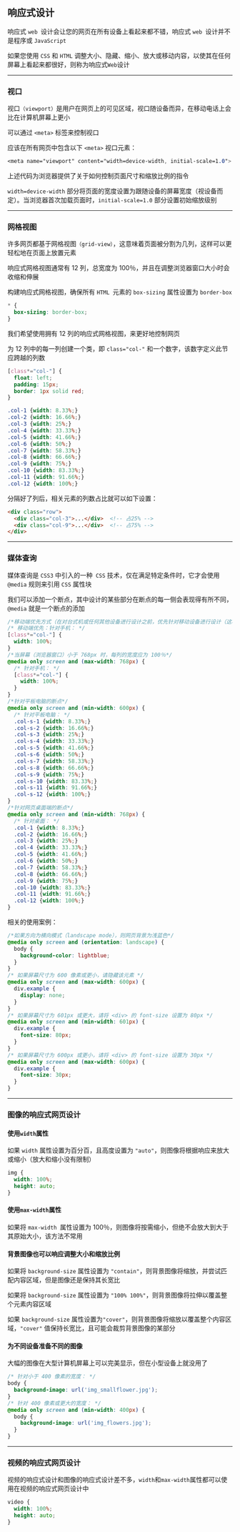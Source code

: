 ## 响应式设计

响应式 `web `设计会让您的网页在所有设备上看起来都不错，响应式 `web `设计并不是程序或 `JavaScript`

如果您使用 `CSS` 和 `HTML` 调整大小、隐藏、缩小、放大或移动内容，以使其在任何屏幕上看起来都很好，则称为响应式` Web `设计

***

### 视口

视口`（viewport）`是用户在网页上的可见区域，视口随设备而异，在移动电话上会比在计算机屏幕上更小

可以通过 `<meta>` 标签来控制视口

应该在所有网页中包含以下 `<meta>` 视口元素：

```css
<meta name="viewport" content="width=device-width, initial-scale=1.0">
```

上述代码为浏览器提供了关于如何控制页面尺寸和缩放比例的指令

`width=device-width` 部分将页面的宽度设置为跟随设备的屏幕宽度（视设备而定）。当浏览器首次加载页面时，`initial-scale=1.0` 部分设置初始缩放级别

***

### 网格视图

许多网页都基于网格视图`（grid-view）`，这意味着页面被分割为几列，这样可以更轻松地在页面上放置元素

响应式网格视图通常有 12 列，总宽度为 100％，并且在调整浏览器窗口大小时会收缩和伸展

构建响应式网格视图，确保所有 `HTML `元素的 `box-sizing` 属性设置为 `border-box`

```css
* {
  box-sizing: border-box;
}
```

我们希望使用拥有 12 列的响应式网格视图，来更好地控制网页

为 12 列中的每一列创建一个类，即 `class="col-"` 和一个数字，该数字定义此节应跨越的列数

```css
[class*="col-"] {
  float: left;
  padding: 15px;
  border: 1px solid red;
}

.col-1 {width: 8.33%;}
.col-2 {width: 16.66%;}
.col-3 {width: 25%;}
.col-4 {width: 33.33%;}
.col-5 {width: 41.66%;}
.col-6 {width: 50%;}
.col-7 {width: 58.33%;}
.col-8 {width: 66.66%;}
.col-9 {width: 75%;}
.col-10 {width: 83.33%;}
.col-11 {width: 91.66%;}
.col-12 {width: 100%;}
```

分隔好了列后，相关元素的列数占比就可以如下设置：

```html
<div class="row">
  <div class="col-3">...</div>  <!-- 占25% -->
  <div class="col-9">...</div>  <!-- 占75% -->
</div>
```

***

### 媒体查询

媒体查询是 `CSS3` 中引入的一种` CSS` 技术，仅在满足特定条件时，它才会使用 `@media` 规则来引用 `CSS` 属性块

我们可以添加一个断点，其中设计的某些部分在断点的每一侧会表现得有所不同，`@media` 就是一个断点的添加

```css
/*移动端优先方式（在对台式机或任何其他设备进行设计之前，优先针对移动设备进行设计（这将使页面在较小的设备上显示得更快））*/
/* 移动端优先：针对手机： */
[class*="col-"] {
  width: 100%;
}
/*当屏幕（浏览器窗口）小于 768px 时，每列的宽度应为 100％*/
@media only screen and (max-width: 768px) {
  /* 针对手机： */
  [class*="col-"] {
    width: 100%;
  }
}
/*针对平板电脑的断点*/
@media only screen and (min-width: 600px) {
  /* 针对平板电脑： */
  .col-s-1 {width: 8.33%;}
  .col-s-2 {width: 16.66%;}
  .col-s-3 {width: 25%;}
  .col-s-4 {width: 33.33%;}
  .col-s-5 {width: 41.66%;}
  .col-s-6 {width: 50%;}
  .col-s-7 {width: 58.33%;}
  .col-s-8 {width: 66.66%;}
  .col-s-9 {width: 75%;}
  .col-s-10 {width: 83.33%;}
  .col-s-11 {width: 91.66%;}
  .col-s-12 {width: 100%;}
}
/*针对网页桌面端的断点*/
@media only screen and (min-width: 768px) {
  /* 针对桌面： */
  .col-1 {width: 8.33%;}
  .col-2 {width: 16.66%;}
  .col-3 {width: 25%;}
  .col-4 {width: 33.33%;}
  .col-5 {width: 41.66%;}
  .col-6 {width: 50%;}
  .col-7 {width: 58.33%;}
  .col-8 {width: 66.66%;}
  .col-9 {width: 75%;}
  .col-10 {width: 83.33%;}
  .col-11 {width: 91.66%;}
  .col-12 {width: 100%;}
}
```

相关的使用案例：

```css
/*如果方向为横向模式（landscape mode），则网页背景为浅蓝色*/
@media only screen and (orientation: landscape) {
  body {
    background-color: lightblue;
  }
}
/* 如果屏幕尺寸为 600 像素或更小，请隐藏该元素 */
@media only screen and (max-width: 600px) {
  div.example {
    display: none;
  }
}
/* 如果屏幕尺寸为 601px 或更大，请将 <div> 的 font-size 设置为 80px */
@media only screen and (min-width: 601px) {
  div.example {
    font-size: 80px;
  }
}
/* 如果屏幕尺寸为 600px 或更小，请将 <div> 的 font-size 设置为 30px */
@media only screen and (max-width: 600px) {
  div.example {
    font-size: 30px;
  }
}
```

***

### 图像的响应式网页设计

#### 使用`width`属性

如果 `width` 属性设置为百分百，且高度设置为 `"auto"`，则图像将根据响应来放大或缩小（放大和缩小没有限制）

```css
img {
  width: 100%;
  height: auto;
}
```

#### 使用`max-width`属性

如果将 `max-width `属性设置为 100％，则图像将按需缩小，但绝不会放大到大于其原始大小，该方法不常用

#### 背景图像也可以响应调整大小和缩放比例

如果将 `background-size` 属性设置为 `"contain"`，则背景图像将缩放，并尝试匹配内容区域，但是图像还是保持其长宽比

如果将 `background-size` 属性设置为 `"100% 100%"`，则背景图像将拉伸以覆盖整个元素内容区域

如果 `background-size` 属性设置为`"cover"`，则背景图像将缩放以覆盖整个内容区域，`"cover"` 值保持长宽比，且可能会裁剪背景图像的某部分

#### 为不同设备准备不同的图像

大幅的图像在大型计算机屏幕上可以完美显示，但在小型设备上就没用了

```css
/* 针对小于 400 像素的宽度： */
body {
  background-image: url('img_smallflower.jpg'); 
}
/* 针对 400 像素或更大的宽度： */
@media only screen and (min-width: 400px) {
  body { 
    background-image: url('img_flowers.jpg'); 
  }
}
```

***

### 视频的响应式网页设计

视频的响应式设计和图像的响应式设计差不多，`width`和`max-width`属性都可以使用在视频的响应式网页设计中

```css
video {
  width: 100%;
  height: auto;
}
```

